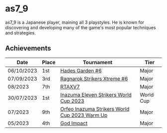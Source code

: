 # as7_9

as7_9 is a Japanese player, maining all 3 playstyles. 
He is known for discovering and 
developing many of the game's most popular techniques and strategies.

## Achievements

| Date | Place | Tournament | Tier |
| - | - | - | - |
| 06/10/2023 | 1st | [Hades Garden #6](/inapedia/tournaments/hg/hg6.md) | Major |
| 07/09/2023 | 3rd | [Ragnarok Strikers Xtreme #6](/inapedia/tournaments/ragna/ragnax6.md) | Major |
| 08/2023 | 7th | [RTAXV7](/inapedia/tournaments/rtaxv/rtaxv7.md) | Major |
| 30/07/2023 | 1st | [Inazuma Eleven Strikers World Cup 2023](/tournaments/worldcup23.md) | World Cup |
| 07/2023 | 9th | [Orfeo Inazuma Strikers World Cup 2023 Warm Up](/inapedia/tournaments/misc/orfeowc.md) | Major |
| 05/2023 | 4th | [God Impact](/inapedia/tournaments/misc/godimpact.md) | Major |
